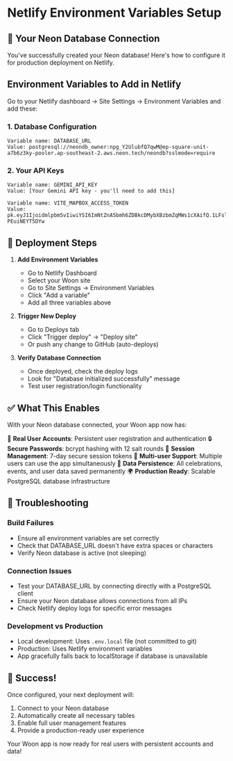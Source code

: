# Netlify Environment Variables Setup

## 🎯 Your Neon Database Connection

You've successfully created your Neon database! Here's how to configure it for production deployment on Netlify.

## Environment Variables to Add in Netlify

Go to your Netlify dashboard → Site Settings → Environment Variables and add these:

### 1. Database Configuration
```
Variable name: DATABASE_URL
Value: postgresql://neondb_owner:npg_Y2UlubfQ7qwM@ep-square-unit-a7b6z3ky-pooler.ap-southeast-2.aws.neon.tech/neondb?sslmode=require
```

### 2. Your API Keys
```
Variable name: GEMINI_API_KEY
Value: [Your Gemini API key - you'll need to add this]

Variable name: VITE_MAPBOX_ACCESS_TOKEN
Value: pk.eyJ1Ijoidmlpbm5vIiwiYSI6ImNtZnA5bmh6ZDBkcDMybXBzbmZqMWs1cXAifQ.1LFslO7Ge-PEuiNEYT5DYw
```

## 🚀 Deployment Steps

1. **Add Environment Variables**
   - Go to Netlify Dashboard
   - Select your Woon site
   - Go to Site Settings → Environment Variables
   - Click "Add a variable"
   - Add all three variables above

2. **Trigger New Deploy**
   - Go to Deploys tab
   - Click "Trigger deploy" → "Deploy site"
   - Or push any change to GitHub (auto-deploys)

3. **Verify Database Connection**
   - Once deployed, check the deploy logs
   - Look for "Database initialized successfully" message
   - Test user registration/login functionality

## ✅ What This Enables

With your Neon database connected, your Woon app now has:

🔐 **Real User Accounts**: Persistent user registration and authentication
🔒 **Secure Passwords**: bcrypt hashing with 12 salt rounds
📱 **Session Management**: 7-day secure session tokens
👥 **Multi-user Support**: Multiple users can use the app simultaneously
💾 **Data Persistence**: All celebrations, events, and user data saved permanently
🌍 **Production Ready**: Scalable PostgreSQL database infrastructure

## 🔧 Troubleshooting

### Build Failures
- Ensure all environment variables are set correctly
- Check that DATABASE_URL doesn't have extra spaces or characters
- Verify Neon database is active (not sleeping)

### Connection Issues
- Test your DATABASE_URL by connecting directly with a PostgreSQL client
- Ensure your Neon database allows connections from all IPs
- Check Netlify deploy logs for specific error messages

### Development vs Production
- Local development: Uses `.env.local` file (not committed to git)
- Production: Uses Netlify environment variables
- App gracefully falls back to localStorage if database is unavailable

## 🎉 Success!

Once configured, your next deployment will:
1. Connect to your Neon database
2. Automatically create all necessary tables
3. Enable full user management features
4. Provide a production-ready user experience

Your Woon app is now ready for real users with persistent accounts and data!